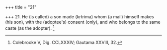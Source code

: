 +++
title = "21"

+++
21. He (is called) a son made (kṛtrima) whom (a mail) himself makes (his son), with the (adoptee's) consent (only), and who belongs to the same caste (as the adopter). [^19] 


[^19]:  Colebrooke V, Dig. CCLXXXIV; Gautama XXVIII, 32.
